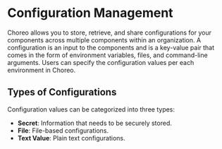 # Configuration Management

Choreo allows you to store, retrieve, and share configurations for your components across multiple components within an organization. A configuration is an input to the components and is a key-value pair that comes in the form of environment variables, files, and command-line arguments. Users can specify the configuration values per each environment in Choreo.

## Types of Configurations
Configuration values can be categorized into three types:

- **Secret**: Information that needs to be securely stored.
- **File**: File-based configurations.
- **Text Value**: Plain text configurations.
